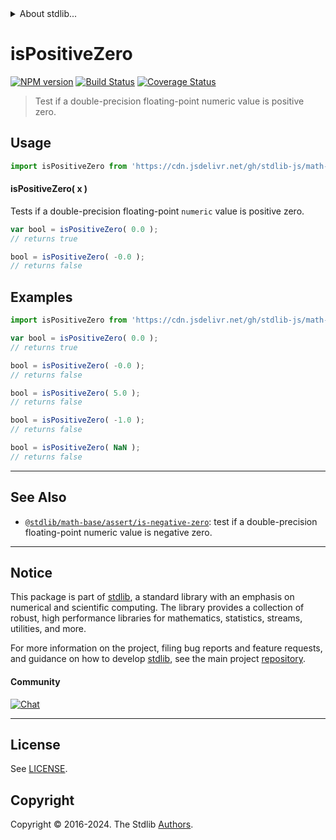 <!--

@license Apache-2.0

Copyright (c) 2018 The Stdlib Authors.

Licensed under the Apache License, Version 2.0 (the "License");
you may not use this file except in compliance with the License.
You may obtain a copy of the License at

   http://www.apache.org/licenses/LICENSE-2.0

Unless required by applicable law or agreed to in writing, software
distributed under the License is distributed on an "AS IS" BASIS,
WITHOUT WARRANTIES OR CONDITIONS OF ANY KIND, either express or implied.
See the License for the specific language governing permissions and
limitations under the License.

-->


<details>
  <summary>
    About stdlib...
  </summary>
  <p>We believe in a future in which the web is a preferred environment for numerical computation. To help realize this future, we've built stdlib. stdlib is a standard library, with an emphasis on numerical and scientific computation, written in JavaScript (and C) for execution in browsers and in Node.js.</p>
  <p>The library is fully decomposable, being architected in such a way that you can swap out and mix and match APIs and functionality to cater to your exact preferences and use cases.</p>
  <p>When you use stdlib, you can be absolutely certain that you are using the most thorough, rigorous, well-written, studied, documented, tested, measured, and high-quality code out there.</p>
  <p>To join us in bringing numerical computing to the web, get started by checking us out on <a href="https://github.com/stdlib-js/stdlib">GitHub</a>, and please consider <a href="https://opencollective.com/stdlib">financially supporting stdlib</a>. We greatly appreciate your continued support!</p>
</details>

# isPositiveZero

[![NPM version][npm-image]][npm-url] [![Build Status][test-image]][test-url] [![Coverage Status][coverage-image]][coverage-url] <!-- [![dependencies][dependencies-image]][dependencies-url] -->

> Test if a double-precision floating-point numeric value is positive zero.



<section class="usage">

## Usage

```javascript
import isPositiveZero from 'https://cdn.jsdelivr.net/gh/stdlib-js/math-base-assert-is-positive-zero@deno/mod.js';
```

#### isPositiveZero( x )

Tests if a double-precision floating-point `numeric` value is positive zero.

```javascript
var bool = isPositiveZero( 0.0 );
// returns true

bool = isPositiveZero( -0.0 );
// returns false
```

</section>

<!-- /.usage -->

<section class="examples">

## Examples

<!-- eslint no-undef: "error" -->

```javascript
import isPositiveZero from 'https://cdn.jsdelivr.net/gh/stdlib-js/math-base-assert-is-positive-zero@deno/mod.js';

var bool = isPositiveZero( 0.0 );
// returns true

bool = isPositiveZero( -0.0 );
// returns false

bool = isPositiveZero( 5.0 );
// returns false

bool = isPositiveZero( -1.0 );
// returns false

bool = isPositiveZero( NaN );
// returns false
```

</section>

<!-- /.examples -->

<!-- Section for related `stdlib` packages. Do not manually edit this section, as it is automatically populated. -->

<section class="related">

* * *

## See Also

-   <span class="package-name">[`@stdlib/math-base/assert/is-negative-zero`][@stdlib/math/base/assert/is-negative-zero]</span><span class="delimiter">: </span><span class="description">test if a double-precision floating-point numeric value is negative zero.</span>

</section>

<!-- /.related -->

<!-- Section for all links. Make sure to keep an empty line after the `section` element and another before the `/section` close. -->


<section class="main-repo" >

* * *

## Notice

This package is part of [stdlib][stdlib], a standard library with an emphasis on numerical and scientific computing. The library provides a collection of robust, high performance libraries for mathematics, statistics, streams, utilities, and more.

For more information on the project, filing bug reports and feature requests, and guidance on how to develop [stdlib][stdlib], see the main project [repository][stdlib].

#### Community

[![Chat][chat-image]][chat-url]

---

## License

See [LICENSE][stdlib-license].


## Copyright

Copyright &copy; 2016-2024. The Stdlib [Authors][stdlib-authors].

</section>

<!-- /.stdlib -->

<!-- Section for all links. Make sure to keep an empty line after the `section` element and another before the `/section` close. -->

<section class="links">

[npm-image]: http://img.shields.io/npm/v/@stdlib/math-base-assert-is-positive-zero.svg
[npm-url]: https://npmjs.org/package/@stdlib/math-base-assert-is-positive-zero

[test-image]: https://github.com/stdlib-js/math-base-assert-is-positive-zero/actions/workflows/test.yml/badge.svg?branch=main
[test-url]: https://github.com/stdlib-js/math-base-assert-is-positive-zero/actions/workflows/test.yml?query=branch:main

[coverage-image]: https://img.shields.io/codecov/c/github/stdlib-js/math-base-assert-is-positive-zero/main.svg
[coverage-url]: https://codecov.io/github/stdlib-js/math-base-assert-is-positive-zero?branch=main

<!--

[dependencies-image]: https://img.shields.io/david/stdlib-js/math-base-assert-is-positive-zero.svg
[dependencies-url]: https://david-dm.org/stdlib-js/math-base-assert-is-positive-zero/main

-->

[chat-image]: https://img.shields.io/gitter/room/stdlib-js/stdlib.svg
[chat-url]: https://app.gitter.im/#/room/#stdlib-js_stdlib:gitter.im

[stdlib]: https://github.com/stdlib-js/stdlib

[stdlib-authors]: https://github.com/stdlib-js/stdlib/graphs/contributors

[umd]: https://github.com/umdjs/umd
[es-module]: https://developer.mozilla.org/en-US/docs/Web/JavaScript/Guide/Modules

[deno-url]: https://github.com/stdlib-js/math-base-assert-is-positive-zero/tree/deno
[umd-url]: https://github.com/stdlib-js/math-base-assert-is-positive-zero/tree/umd
[esm-url]: https://github.com/stdlib-js/math-base-assert-is-positive-zero/tree/esm
[branches-url]: https://github.com/stdlib-js/math-base-assert-is-positive-zero/blob/main/branches.md

[stdlib-license]: https://raw.githubusercontent.com/stdlib-js/math-base-assert-is-positive-zero/main/LICENSE

<!-- <related-links> -->

[@stdlib/math/base/assert/is-negative-zero]: https://github.com/stdlib-js/math-base-assert-is-negative-zero/tree/deno

<!-- </related-links> -->

</section>

<!-- /.links -->
